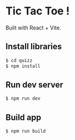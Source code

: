 # Tic Tac Toe !
Built with React + Vite.

## Install libraries
```bash
$ cd quizz
$ npm install
```

## Run dev server
```bash
$ npm run dev
```

## Build app
```bash
$ npm run build
```
